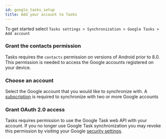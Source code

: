 ```yaml
---
id: google_tasks_setup
title: Add your account to Tasks
---
```


To get started select ```Tasks settings > Synchronization > Google Tasks > Add account```

### Grant the contacts permission

Tasks requires the `contacts` permission on versions of Android prior to 8.0. This permission is needed to access the Google accounts registered on your device.

### Choose an account

Select the Google account that you would like to synchronize with. A [subscription](subscribe.md) is required to synchronize with two or more Google accounts

### Grant OAuth 2.0 access

Tasks requires permission to use the Google Task web API with your account. If you no longer use Google Task synchronization you may revoke this permission by visiting your Google [security settings](https://myaccount.google.com/permissions).
